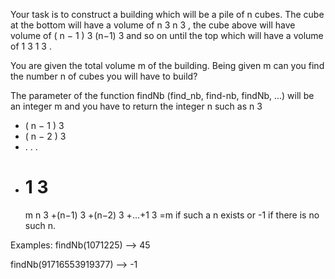 Your task is to construct a building which will be a pile of n cubes. The cube at the bottom will have a volume of
n
3
n
3
, the cube above will have volume of
(
n
−
1
)
3
(n−1)
3
and so on until the top which will have a volume of
1
3
1
3
.

You are given the total volume m of the building. Being given m can you find the number n of cubes you will have to build?

The parameter of the function findNb (find_nb, find-nb, findNb, ...) will be an integer m and you have to return the integer n such as
n
3

- (
  n
  −
  1
  )
  3
- (
  n
  −
  2
  )
  3
- .
  .
  .
- 1
  3
  =
  m
  n
  3
  +(n−1)
  3
  +(n−2)
  3
  +...+1
  3
  =m if such a n exists or -1 if there is no such n.

Examples:
findNb(1071225) --> 45

findNb(91716553919377) --> -1
